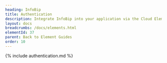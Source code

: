 ```yaml
---
heading: InfoBip
title: Authentication
description: Integrate InfoBip into your application via the Cloud Elements APIs.
layout: docs
breadcrumbs: /docs/elements.html
elementId: 37
parent: Back to Element Guides
order: 10
---
```


{% include authentication.md %}
